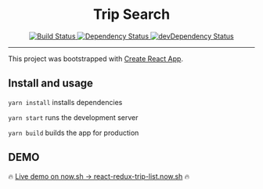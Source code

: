 <h1 align="center"> Trip Search </h1>

<div align="center">
  <a href="https://travis-ci.org/boldyrev-d/react-redux-trip-list">
    <img src="https://travis-ci.org/boldyrev-d/react-redux-trip-list.svg?branch=master" alt="Build Status"/>
  </a>

  <a href="https://david-dm.org/boldyrev-d/react-redux-trip-list">
    <img src="https://david-dm.org/boldyrev-d/react-redux-trip-list.svg?style=flat-square" alt="Dependency Status"/>
  </a>

  <a href="https://david-dm.org/boldyrev-d/react-redux-trip-list?type=dev">
    <img src="https://david-dm.org/boldyrev-d/react-redux-trip-list/dev-status.svg?style=flat-square" alt="devDependency Status"/>
  </a>
</div>

<hr>

This project was bootstrapped with [Create React App](https://github.com/facebookincubator/create-react-app).

## Install and usage

`yarn install` installs dependencies

`yarn start` runs the development server

`yarn build` builds the app for production

## DEMO

🔥 [Live demo on now.sh → react-redux-trip-list.now.sh](https://react-redux-trip-list.now.sh/) 🔥
